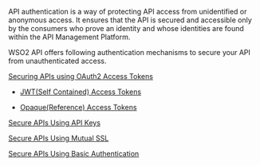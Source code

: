 API authentication is a way of protecting API access from unidentified or anonymous access. It ensures that the API is secured and accessible only by the consumers who prove an identity and whose identities are found within the API Management Platform. 

WSO2 API offers following authentication mechanisms to secure your API from unauthenticated access.

[Securing APIs using OAuth2 Access Tokens]({{base_path}}/learn/api-security/api-authentication/secure-apis-using-oauth2-tokens)

   - [JWT(Self Contained) Access Tokens]({{base_path}}/learn/api-security/oauth2/access-token-types/jwt-tokens)
    
   - [Opaque(Reference) Access Tokens]({{base_path}}/learn/api-security/oauth2/access-token-types/opaque-tokens)

[Secure APIs Using API Keys]({{base_path}}/learn/api-security/api-authentication/secure-apis-using-api-keys)

[Secure APIs Using Mutual SSL]({{base_path}}/learn/api-security/api-authentication/secure-apis-using-mutual-ssl)

[Secure APIs Using Basic Authentication]({{base_path}}/learn/api-security/api-authentication/secure-apis-using-basic-authentication)







